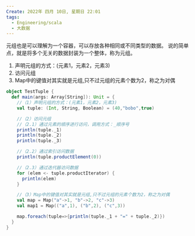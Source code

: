 ```yaml
---
Create: 2022年 四月 10日, 星期日 22:01
tags: 
  - Engineering/scala
  - 大数据
---
```


元组也是可以理解为一个容器，可以存放各种相同或不同类型的数据。
说的简单点，就是将多个无关的数据封装为一个整体，称为元组。

1. 声明元组的方式：(元素1，元素2，元素3)
2. 访问元组
3. Map中的键值对其实就是元组,只不过元组的元素个数为2，称之为对偶

```scala
object TestTuple {
  def main(args: Array[String]): Unit = {
    //（1）声明元组的方式：(元素1，元素2，元素3)
    val tuple: (Int, String, Boolean) = (40,"bobo",true)

    //（2）访问元组
    //（2.1）通过元素的顺序进行访问，调用方式：_顺序号
    println(tuple._1)
    println(tuple._2)
    println(tuple._3)

    //（2.2）通过索引访问数据
    println(tuple.productElement(0))

    //（2.3）通过迭代器访问数据
    for (elem <- tuple.productIterator) {
      println(elem)
    }

    //（3）Map中的键值对其实就是元组,只不过元组的元素个数为2，称之为对偶
    val map = Map("a"->1, "b"->2, "c"->3)
    val map1 = Map(("a",1), ("b",2), ("c",3))

    map.foreach(tuple=>{println(tuple._1 + "=" + tuple._2)})
  }
}
```





